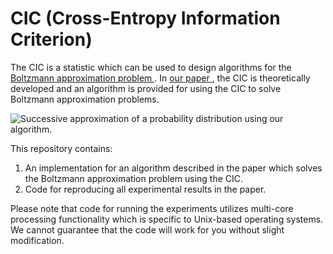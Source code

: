 # CIC (Cross-Entropy Information Criterion)

The CIC is a statistic which can be used to design algorithms for the <a href="https://en.wikipedia.org/wiki/Boltzmann_distribution"> Boltzmann approximation problem </a>. In <a href="https://arxiv.org/abs/1704.04315"> our paper </a>, the CIC is theoretically developed and an algorithm is provided for using the CIC to solve Boltzmann approximation problems.

<div><img src="https://i.imgur.com/dYqp8oF.png" alt="Successive approximation of a probability distribution using our algorithm."/></div>

This repository contains:
1. An implementation for an algorithm described in the paper which solves the Boltzmann approximation problem using the CIC.
2. Code for reproducing all experimental results in the paper.

Please note that code for running the experiments utilizes multi-core processing functionality which is specific to Unix-based operating systems. We cannot guarantee that the code will work for you without slight modification.
